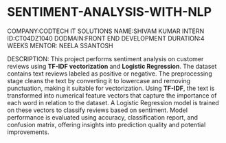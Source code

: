 # SENTIMENT-ANALYSIS-WITH-NLP
COMPANY:CODTECH IT SOLUTIONS
NAME:SHIVAM KUMAR
INTERN ID:CT04DZ1040
DODMAIN:FRONT END DEVELOPMENT
DURATION:4 WEEKS
MENTOR: NEELA SSANTOSH 

DESCRIPTION:
This project performs sentiment analysis on customer reviews using **TF-IDF vectorization** and **Logistic Regression**.
The dataset contains text reviews labeled as positive or negative.
The preprocessing stage cleans the text by converting it to lowercase and removing punctuation, making it suitable for vectorization.
Using **TF-IDF**, the text is transformed into numerical feature vectors that capture the importance of each word in relation to the dataset.
A Logistic Regression model is trained on these vectors to classify reviews based on sentiment.
Model performance is evaluated using accuracy, classification report, and confusion matrix, offering insights into prediction quality and potential improvements.

